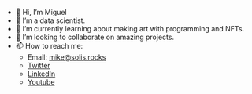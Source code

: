 - 👋 Hi, I’m Miguel
- 👀 I’m a data scientist.
- 🌱 I’m currently learning about making art with programming and NFTs.
- 💞️ I’m looking to collaborate on amazing projects.
- 📫 How to reach me:
  * Email: mike@solis.rocks
  * [Twitter](https://twitter.com/elviajeligero)
  * [LinkedIn](https://www.linkedin.com/in/miguel-solis-52381a24/)
  * [Youtube](https://www.youtube.com/channel/UClpbrkPbh5xhvWHDvIIA8Yg)

<!---
homosapienssapiens/homosapienssapiens is a ✨ special ✨ repository because its `README.md` (this file) appears on your GitHub profile.
You can click the Preview link to take a look at your changes.
--->
